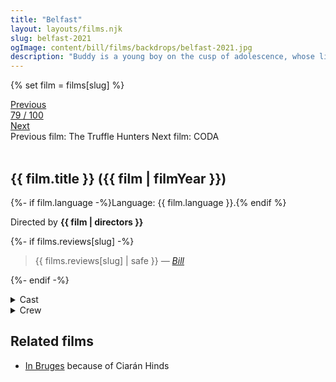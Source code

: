 ```yaml
---
title: "Belfast"
layout: layouts/films.njk
slug: belfast-2021
ogImage: content/bill/films/backdrops/belfast-2021.jpg
description: "Buddy is a young boy on the cusp of adolescence, whose life is filled with familial love, childhood hijinks, and a blossoming romance. Yet, with his beloved hometown caught up in increasing turmoil, his family faces a momentous choice: hope the conflict will pass or leave everything they know behind for a new life."
---
```


{% set film = films[slug] %}

<nav class="films">
  <div class="prev">
    <a href="../the-truffle-hunters-2020"><i class="fa-solid fa-chevron-left fa-xs"></i> Previous</a>
  </div>
  <div>
    <a class="simple" href="../">79 / 100</a>
  </div>
  <div class="next">
    <a href="../coda-2021">Next <i class="fa-solid fa-chevron-right fa-xs"></i></a>
  </div>
  <div class="hint">
    <span class="prev-hint">
      <span class="sr-only">Previous film:</span>
      The Truffle Hunters
    </span>
    <span class="next-hint">
      <span class="sr-only">Next film:</span>
      CODA
    </span>
  </div>
</nav>

<article class="film slug-belfast-2021">
  <div class="backdrop-and-poster">
    <img class="poster" src="../films/posters/{{ slug }}.jpg" alt="">
    <img class="backdrop" src="../films/backdrops/{{ slug }}.jpg" alt="">
  </div>

  <h1>{{ film.title }} ({{ film | filmYear }})</h1>

  <p>
    {%- if film.language -%}Language: {{ film.language }}.{% endif %}
    
  </p>

  <p class="director">
    Directed by <strong>{{ film | directors }}</strong>
  </p>

  {%- if films.reviews[slug] -%}
    <blockquote> 
      {{ films.reviews[slug] | safe }} <em>—&nbsp;<a href="/bill">Bill</a></em>
    </blockquote> 
  {%- endif -%}

  <section class="film-detail">
    <div>
      <details>
        <summary>
          <i class="fa-solid fa-masks-theater"></i>
          Cast
        </summary>
        <ul>
          {%- for cast in film.credits.cast -%}
            <li>
              {{ cast.name }} as <em>{{ cast.character }}</em>
            </li>
          {%- endfor -%}
        </ul>
      </details>
      <details>
        <summary>
          <i class="fa-solid fa-clapperboard"></i>
          Crew
        </summary>
        <ul>
          {%- for crew in film.credits.crew -%}
            <li>
              {{ crew.name }} &mdash; <em>{{ crew.job }}</em>
            </li>
          {%- endfor -%}
        </ul>
      </details>
    </div>
  </section>

  <section class="related-films">
  <h2>Related films</h2>
  <ul>
    <li><a href="../in-bruges-2008">In Bruges</a> because of Ciarán Hinds</li>
  </ul>
</section>

</article>
